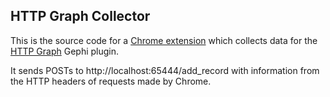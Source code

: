 ## HTTP Graph Collector

This is the source code for a [Chrome extension](https://chrome.google.com/webstore/detail/http-graph-collector/lkkdeokncfjlinldgikoabgknklnnkoe) which collects data for the [HTTP Graph](https://github.com/phreakocious/gephi-plugins/tree/master/modules/HttpGraph) Gephi plugin.

It sends POSTs to http://localhost:65444/add_record with information from the HTTP headers of requests made by Chrome.

